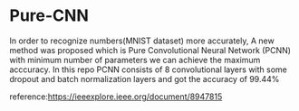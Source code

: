 # Pure-CNN
 In order to recognize numbers(MNIST dataset) more accurately, A new method was proposed which is  Pure Convolutional Neural Network (PCNN)  with minimum number of parameters  we can achieve the maximum acccuracy.
 In this repo  PCNN consists of 8 convolutional layers with some dropout and batch normalization layers and got the accuracy of 99.44%
 
 reference:https://ieeexplore.ieee.org/document/8947815 
